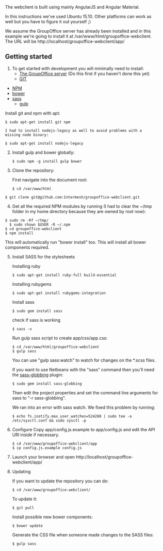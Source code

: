 The webclient is built using mainly AngularJS and Angular Material.

In this instructions we've used Ubuntu 15.10. Other platforms can work as well 
but you have to figure it out yourself ;)

We assume the GroupOffice server has already been installed and in this example 
we're going to install it at /var/www/html/groupoffice-webclient. 
The URL will be http://localhost/groupoffice-webclient/app/

## Getting started

1. To get started with development you will minimally need to install:
	* [The GroupOffice server](http://groupoffice.io/index.php/REST_API/Installation) (Do this first if you haven't done this yet)
	* [GIT](https://git-scm.com/)
  * [NPM](https://www.npmjs.org/)
  * [bower](http://bower.io)
  * [sass](http://sass-lang.com/)	
	* [gulp](http://gulpjs.com/)

  Install git and npm with apt:

  `````````````````````````
  $ sudo apt-get install git npm
  `````````````````````````
	
	I had to install nodejs-legacy as well to avoid problems with a missing node binary:

  ``````````````````````````````````````````
  $ sudo apt-get install nodejs-legacy
  ``````````````````````````````````````````

2. Install gulp and bower globally:

	``````````````````````````````````````````````````````````````````````
	$ sudo npm -g install gulp bower
	``````````````````````````````````````````````````````````````````````

3. Clone the repository:

	First navigate into the document root:

	``````````````````````````````````````````````````````````````````````
	$ cd /var/www/html
	``````````````````````````````````````````````````````````````````````

  ``````````````````````````````````````````````````````````````````````
  $ git clone git@github.com:Intermesh/groupoffice-webclient.git
  ``````````````````````````````````````````````````````````````````````

4. Get all the required NPM modules by running (I had to clear the ~/tmp folder in my home directory because they are owned by root now):

  ``````````````````````````````````````````````````````````````````````
  $ sudo rm -Rf ~/tmp/
	$ sudo chown $USER -R ~/.npm
  $ cd groupoffice-webclient
  $ npm install
  ``````````````````````````````````````````````````````````````````````

  This will automatically run "bower install" too. This will install all bower
  components required.

5. Install SASS for the stylesheets

	Installing ruby
	``````````````````````````````````````````````````````````````````````
	$ sudo apt-get install ruby-full build-essential
	``````````````````````````````````````````````````````````````````````

	Installing rubygems
	``````````````````````````````````````````````````````````````````````
	$ sudo apt-get install rubygems-integration
	``````````````````````````````````````````````````````````````````````

	Install sass
	``````````````````````````````````````````````````````````````````````
	$ sudo gem install sass
	``````````````````````````````````````````````````````````````````````

	check if sass is working
	``````````````````````````````````````````````````````````````````````
	$ sass -v
	``````````````````````````````````````````````````````````````````````

	Run gulp sass script to create app/css/app.css:
	
	``````````````````````````````````````````````````````````````````````
	$ cd /var/www/html/groupoffice-webclient
	$ gulp sass
	``````````````````````````````````````````````````````````````````````
	
	You can use "gulp sass:watch" to watch for changes on the *.scss files.

	If you want to use Netbeans with the "sass" command then you'll need the 
	[sass-globbing](https://github.com/chriseppstein/sass-globbing) plugin:

	``````````````````````````````````````````````````````````````````````
	$ sudo gem install sass-globbing
	``````````````````````````````````````````````````````````````````````
	Then edit the project properties and set the command line arguments for 
	sass to "-r sass-globbing".

	We ran into an error with sass watch. We fixed this problem by running:
	``````````````````````````````````````````````````````````````````````
	$ echo fs.inotify.max_user_watches=524288 | sudo tee -a /etc/sysctl.conf && sudo sysctl -p
	``````````````````````````````````````````````````````````````````````

6. Configure
	Copy app/config.js.example to app/config.js and edit the API URl inside if 
	necessary.

	``````````````````````````````````````````````````````````````````````
	$ cd /var/www/groupoffice-webclient/app
	$ cp config.js.example config.js
	``````````````````````````````````````````````````````````````````````
	

7. Launch your browser and open http://localhost/groupoffice-webclient/app/

8. Updating

	If you want to update the repository you can do:

	``````````````````````````````````````````````````````````````````````
	$ cd /var/www/groupoffice-webclient/ 
	``````````````````````````````````````````````````````````````````````

	To update it:
	``````````````````````````````````````````````````````````````````````
	$ git pull
	``````````````````````````````````````````````````````````````````````

	Install possible new bower components:

	``````````````````````````````````````````````````````````````````````
	$ bower update
	``````````````````````````````````````````````````````````````````````

	Generate the CSS file when someone made changes to the SASS files:
	``````````````````````````````````````````````````````````````````````
	$ gulp sass
	``````````````````````````````````````````````````````````````````````

